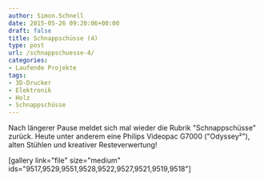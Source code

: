 ```yaml
---
author: Simon.Schnell
date: 2015-05-26 09:20:06+00:00
draft: false
title: Schnappschüsse (4)
type: post
url: /schnappschuesse-4/
categories:
- Laufende Projekte
tags:
- 3D-Drucker
- Elektronik
- Holz
- Schnappschüsse
---
```


Nach längerer Pause meldet sich mal wieder die Rubrik "Schnappschüsse" zurück. Heute unter anderem eine Philips Videopac G7000 ("Odyssey²"), alten Stühlen und kreativer Resteverwertung!<!-- more -->


[gallery link="file" size="medium" ids="9517,9529,9551,9528,9522,9527,9521,9519,9518"]




